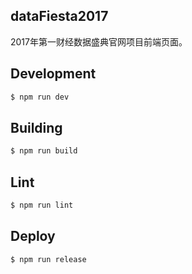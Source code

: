 dataFiesta2017
---
2017年第一财经数据盛典官网项目前端页面。

Development
---
``` sh
$ npm run dev
```

Building
---
```sh
$ npm run build
```

Lint
---
``` sh
$ npm run lint
```

Deploy
---
``` sh
$ npm run release
```
